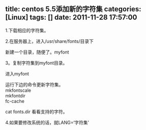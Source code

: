 title: centos 5.5添加新的字符集
categories: [Linux]
tags: []
date: 2011-11-28 17:57:00
---
<p>1.下载相应的字符集。</p><p>2.在服务器上，进入/usr/share/fonts/目录下&nbsp; </p><p>新建一个目录，随便了。myfont</p><p>3。复制字符集到myfont目录。</p><p>进入myfont</p><p>运行下边的命令更新字符集。<br />mkfontscale<br />mkfontdir&nbsp;&nbsp;&nbsp;&nbsp;&nbsp; <br />fc-cache</p><p>cat fonts.dir 看看支持的字符。</p><p>4.如果要修改系统的话，就LANG=‘字符集’</p><p>&nbsp;</p>